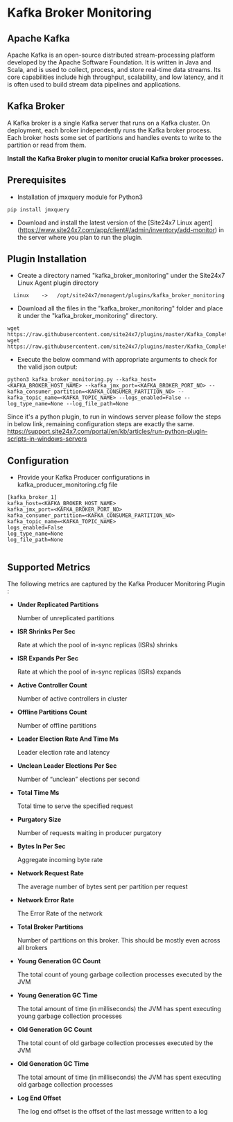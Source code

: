 # **Kafka Broker Monitoring**

## Apache Kafka

Apache Kafka is an open-source distributed stream-processing platform developed by the Apache Software Foundation. It is written in Java and Scala, and is used to collect, process, and store real-time data streams. Its core capabilities include high throughput, scalability, and low latency, and it is often used to build stream data pipelines and applications.

## Kafka Broker
A Kafka broker is a single Kafka server that runs on a Kafka cluster. On deployment, each broker independently runs the Kafka broker process. Each broker hosts some set of partitions and handles events to write to the partition or read from them.

**Install the Kafka Broker plugin to monitor crucial Kafka broker processes.**




## Prerequisites
 - Installation of jmxquery module for Python3
```
pip install jmxquery
```

 - Download and install the latest version of the [Site24x7 Linux agent] (https://www.site24x7.com/app/client#/admin/inventory/add-monitor) in the server where you plan to run the plugin.

## Plugin Installation

- Create a directory named "kafka_broker_monitoring" under the Site24x7 Linux Agent plugin directory

```
  Linux    ->   /opt/site24x7/monagent/plugins/kafka_broker_monitoring
```

 - Download all the files in the "kafka_broker_monitoring" folder and place it under the "kafka_broker_monitoring" directory. 

```
wget https://raw.githubusercontent.com/site24x7/plugins/master/Kafka_Complete_Monitoring/Kafka_Broker_Monitoring/kafka_broker_monitoring.py
wget https://raw.githubusercontent.com/site24x7/plugins/master/Kafka_Complete_Monitoring/Kafka_Broker_Monitoring/kafka_broker_monitoring.cfg
```

- Execute the below command with appropriate arguments to check for the valid json output:

```
python3 kafka_broker_monitoring.py --kafka_host=<KAFKA_BROKER_HOST_NAME> --kafka_jmx_port=<KAFKA_BROKER_PORT_NO> --kafka_consumer_partition=<KAFKA_CONSUMER_PARTITION_NO> --kafka_topic_name=<KAFKA_TOPIC_NAME> --logs_enabled=False --log_type_name=None --log_file_path=None
```
Since it's a python plugin, to run in windows server please follow the steps in below link, remaining configuration steps are exactly the same.
https://support.site24x7.com/portal/en/kb/articles/run-python-plugin-scripts-in-windows-servers


## Configuration

- Provide your Kafka Producer configurations in kafka_producer_monitoring.cfg file

```
[kafka_broker_1]
kafka_host=<KAFKA_BROKER_HOST_NAME>
kafka_jmx_port=<KAFKA_BROKER_PORT_NO>
kafka_consumer_partition=<KAFKA_CONSUMER_PARTITION_NO>
kafka_topic_name=<KAFKA_TOPIC_NAME>
logs_enabled=False
log_type_name=None
log_file_path=None


```

## Supported Metrics
The following metrics are captured by the Kafka Producer Monitoring Plugin :

- **Under Replicated Partitions**
    
    Number of unreplicated partitions

- **ISR Shrinks Per Sec**
    
    Rate at which the pool of in-sync replicas (ISRs) shrinks

- **ISR Expands Per Sec**

    Rate at which the pool of in-sync replicas (ISRs) expands

- **Active Controller Count**

    Number of active controllers in cluster

- **Offline Partitions Count**

    Number of offline partitions

- **Leader Election Rate And Time Ms**

    Leader election rate and latency

- **Unclean Leader Elections Per Sec**

    Number of “unclean” elections per second

- **Total Time Ms**

    Total time to serve the specified request



- **Purgatory Size**

    Number of requests waiting in producer purgatory

- **Bytes In Per Sec**

    Aggregate incoming byte rate

- **Network Request Rate**

    The average number of bytes sent per partition per request

- **Network Error Rate**

    The Error Rate of the network


- **Total Broker Partitions**

    Number of partitions on this broker. This should be mostly even across all brokers

- **Young Generation GC Count**

    The total count of young garbage collection processes executed by the JVM

- **Young Generation GC Time**

    The total amount of time (in milliseconds) the JVM has spent executing young garbage collection processes

- **Old Generation GC Count**

    The total count of old garbage collection processes executed by the JVM

- **Old Generation GC Time**

    The total amount of time (in milliseconds) the JVM has spent executing old garbage collection processes

- **Log End Offset**

    The log end offset is the offset of the last message written to a log


